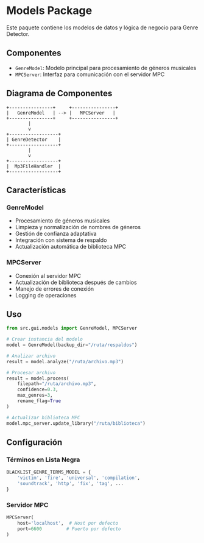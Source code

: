 # Models Package

Este paquete contiene los modelos de datos y lógica de negocio para Genre Detector.

## Componentes

- `GenreModel`: Modelo principal para procesamiento de géneros musicales
- `MPCServer`: Interfaz para comunicación con el servidor MPC

## Diagrama de Componentes

```
+----------------+     +----------------+
|   GenreModel   | --> |   MPCServer   |
+----------------+     +----------------+
        |
        v
+------------------+
| GenreDetector    |
+------------------+
        |
        v
+------------------+
|  Mp3FileHandler  |
+------------------+
```

## Características

### GenreModel
- Procesamiento de géneros musicales
- Limpieza y normalización de nombres de géneros
- Gestión de confianza adaptativa
- Integración con sistema de respaldo
- Actualización automática de biblioteca MPC

### MPCServer
- Conexión al servidor MPC
- Actualización de biblioteca después de cambios
- Manejo de errores de conexión
- Logging de operaciones

## Uso

```python
from src.gui.models import GenreModel, MPCServer

# Crear instancia del modelo
model = GenreModel(backup_dir="/ruta/respaldos")

# Analizar archivo
result = model.analyze("/ruta/archivo.mp3")

# Procesar archivo
result = model.process(
    filepath="/ruta/archivo.mp3",
    confidence=0.3,
    max_genres=3,
    rename_flag=True
)

# Actualizar biblioteca MPC
model.mpc_server.update_library("/ruta/biblioteca")
```

## Configuración

### Términos en Lista Negra
```python
BLACKLIST_GENRE_TERMS_MODEL = {
    'victim', 'fire', 'universal', 'compilation',
    'soundtrack', 'http', 'fix', 'tag', ...
}
```

### Servidor MPC
```python
MPCServer(
    host='localhost',  # Host por defecto
    port=6600         # Puerto por defecto
)
